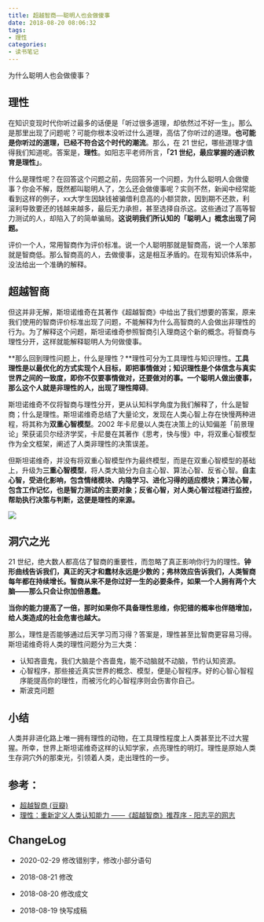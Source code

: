 ```yaml
---
title: 超越智商——聪明人也会做傻事
date: 2018-08-20 08:06:32
tags:
- 理性
categories:
- 读书笔记
---
```

为什么聪明人也会做傻事？
<!--more-->

## 理性

在知识变现时代你听过最多的话便是「听过很多道理，却依然过不好一生」。那么是那里出现了问题呢？可能你根本没听过什么道理，高估了你听过的道理。**也可能是你听过的道理，已经不符合这个时代的潮流**。那么，在 21 世纪，哪些道理才值得我们知道呢。答案是，**理性**。如阳志平老师所言，**「21 世纪，最应掌握的通识教育是理性」**。

什么是理性呢？在回答这个问题之前，先回答另一个问题，为什么聪明人会做傻事？你会不解，既然都叫聪明人了，怎么还会做傻事呢？实则不然，新闻中经常能看到这样的例子，xx大学生因缺钱被骗借利息高的小额贷款，因到期不还款，利滚利导致要还的钱越来越多，最后无力承担，甚至选择自杀这。这些通过了高等智力测试的人，却陷入了的简单骗局。**这说明我们所认知的「聪明人」概念出现了问题。**

评价一个人，常用智商作为评价标准。说一个人聪明那就是智商高，说一个人笨那就是智商低。那么智商高的人，去做傻事，这是相互矛盾的。在现有知识体系中，没法给出一个准确的解释。

## 超越智商

但这并非无解，斯坦诺维奇在其著作《超越智商》中给出了我们想要的答案，原来我们使用的智商评价标准出现了问题，不能解释为什么高智商的人会做出非理性的行为。为了解释这个问题，斯坦诺维奇参照智商引入理商这个新的概念。将智商与理性分开，这样就能解释聪明人为何做傻事。

**那么回到理性问题上，什么是理性？**理性可分为工具理性与知识理性。**工具理性是以最优化的方式实现个人目标，即把事情做对；知识理性是个体信念与真实世界之间的一致度，即你不仅要事情做对，还要做对的事。**一个聪明人做出傻事，那么这个人就是非理性的人，出现了**理性障碍**。

斯坦诺维奇不仅将智商与理性分开，更从认知科学角度为我们解释了，什么是智商；什么是理性。斯坦诺维奇总结了大量论文，发现在人类心智上存在快慢两种进程，将其称为**双重心智模型**。2002 年卡尼曼以人类在决策上的认知偏差「前景理论」荣获诺贝尔经济学奖，卡尼曼在其著作《思考，快与慢》中，将双重心智模型作为全文框架，阐述了人类非理性的决策误差。

但斯坦诺维奇，并没有将双重心智模型作为最终模型，而是在双重心智模型的基础上，升级为**三重心智模型**，将人类大脑分为自主心智、算法心智、反省心智。**自主心智，受进化影响，包含情绪模块、内隐学习、进化习得的适应模块；算法心智，包含工作记忆，也是智力测试的主要对象；反省心智，对人类心智过程进行监控，帮助执行决策与判断，这便是理性的来源。**

![](https://blgo-1258469251.cos.ap-shanghai.myqcloud.com/Reason.jpg)

## 洞穴之光

21 世纪，绝大数人都高估了智商的重要性，而忽略了真正影响你行为的理性。**钟形曲线告诉我们，真正的天才和蠢材永远是少数的；弗林效应告诉我们，人类智商每年都在持续增长。智商从来不是你过好一生的必要条件，如果一个人拥有两个大脑——那么只会让你加倍愚蠢。**

**当你的能力提高了一倍，那时如果你不具备理性思维，你犯错的概率也伴随增加，给人类造成的社会危害也越大。**

那么，理性是否能够通过后天学习而习得？答案是，理性甚至比智商更容易习得。斯坦诺维奇将人类的理性问题分为三大类：

- 认知吝啬鬼，我们大脑是个吝啬鬼，能不动脑就不动脑，节约认知资源。
- 心智程序，那些接近真实世界的概念、模型，便是心智程序。好的心智心智程序能提高你的理性，而被污化的心智程序则会伤害你自己。
- 斯波克问题

## 小结

人类并非进化路上唯一拥有理性的动物，在工具理性程度上人类甚至比不过大猩猩。所幸，世界上斯坦诺维奇这样的认知学家，点亮理性的明灯。理性是原始人类生存洞穴外的那束光，引领着人类，走出理性的一步。

## 参考：
- [超越智商 (豆瓣)](https://book.douban.com/subject/26605978/)
- [理性：重新定义人类认知能力 ——《超越智商》推荐序 - 阳志平的网志](https://www.yangzhiping.com/psy/What-Intelligence-Tests-Miss.html)

## ChangeLog

- 2020-02-29 修改错别字，修改小部分语句

- 2018-08-21 修改
- 2018-08-20 修改成文
- 2018-08-19 快写成稿